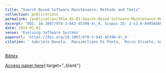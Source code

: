 ```yaml
---
title: "Search Based Software Maintenance: Methods and Tools"
collection: publications
permalink: /publication/2014-01-01-Search-Based-Software-Maintenance-Methods-and-Tools
excerpt: 'DOI: 10.1007/978-3-642-45398-4\_4, Scopus ID: 2-s2.0-84956560007, Cited by: 7'
date: 2014-01-01
venue: 'Evolving Software Systems'
paperurl: 'https://doi.org/10.1007/978-3-642-45398-4\_4'
citation: ' Gabriele Bavota,  Massimiliano Di Penta,  Rocco Oliveto, &quot;Search Based Software Maintenance: Methods and Tools.&quot; Evolving Software Systems, 2014.'
---
```

[Bibtex](https://dblp.org/rec/bib/books/sp/ess14/BavotaPO14)

[Access paper here](https://doi.org/10.1007/978-3-642-45398-4\_4){:target="_blank"}
